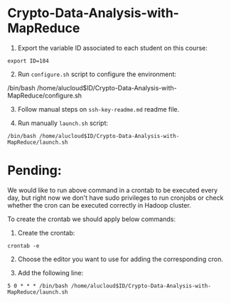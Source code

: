 # Crypto-Data-Analysis-with-MapReduce


1. Export the variable ID associated to each student on this course:

```
export ID=184
```

2. Run `configure.sh` script to configure the environment:

/bin/bash /home/alucloud$ID/Crypto-Data-Analysis-with-MapReduce/configure.sh

3. Follow manual steps on `ssh-key-readme.md` readme file.

4. Run manually `launch.sh` script:

```
/bin/bash /home/alucloud$ID/Crypto-Data-Analysis-with-MapReduce/launch.sh
```

# Pending:

We would like to run above command in a crontab to be executed every day, but right now we don't have sudo privileges to run cronjobs or check whether the cron can be executed correctly in Hadoop cluster. 

To create the crontab we should apply below commands:

1. Create the crontab:

```
crontab -e
```

2. Choose the editor you want to use for adding the corresponding cron.

3. Add the following line:

```
5 0 * * * /bin/bash /home/alucloud$ID/Crypto-Data-Analysis-with-MapReduce/launch.sh
```